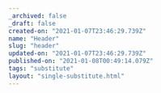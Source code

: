 ```yaml
---
_archived: false
_draft: false
created-on: "2021-01-07T23:46:29.739Z"
name: "Header"
slug: "header"
updated-on: "2021-01-07T23:46:29.739Z"
published-on: "2021-01-08T00:49:14.079Z"
tags: "substitute"
layout: "single-substitute.html"
---
```



